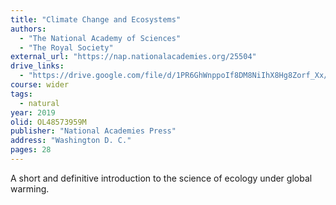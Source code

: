```yaml
---
title: "Climate Change and Ecosystems"
authors:
  - "The National Academy of Sciences"
  - "The Royal Society"
external_url: "https://nap.nationalacademies.org/25504"
drive_links:
  - "https://drive.google.com/file/d/1PR6GhWnppoIf8DM8NiIhX8Hg8Zorf_Xx/view?usp=drivesdk"
course: wider
tags:
  - natural
year: 2019
olid: OL48573959M
publisher: "National Academies Press"
address: "Washington D. C."
pages: 28
---
```


A short and definitive introduction to the science of ecology under global warming.
